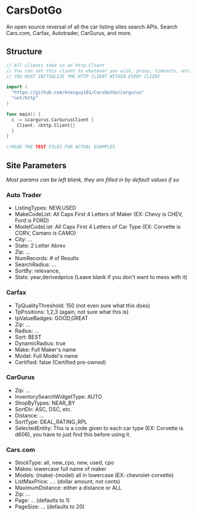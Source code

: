 # CarsDotGo
An open source reversal of all the car listing sites search APIs. Search Cars.com, Carfax, Autotrader, CarGurus, and more.

## Structure
```go
// All clients take in an http.Client
// You can set this client to whatever you wish, proxy, timeouts, etc.
// YOU MUST INITIALIZE THE HTTP CLIENT WITHIN EVERY CLIENT

import (
  "https://github.com/knexguy101/CarsDotGo/cargurus"
  "net/http"
)

func main() {
  c := &cargurus.CarGurusClient {
    Client: &http.Client{}
  }
}

//READ THE TEST FILES FOR ACTUAL EXAMPLES
```

## Site Parameters
_Most params can be left blank, they are filled in by default values if so_
### Auto Trader
- ListingTypes: NEW,USED
- MakeCodeList: All Caps First 4 Letters of Maker (EX: Chevy is CHEV, Ford is FORD)
- ModelCodeList: All Caps First 4 Letters of Car Type (EX: Corvette is CORV, Camaro is CAMO)
- City: ...
- State: 2 Letter Abrev
- Zip: ...
- NumRecords: # of Results
- SearchRadius: ...
- SortBy: relevance,
- Stats: year,derivedprice (Leave blank if you don't want to mess with it)

### Carfax
- TpQualityThreshold: 150 (not even sure what this does)
- TpPositions: 1,2,3 (again, not sure what this is)
- tpValueBadges: GOOD,GREAT
- Zip: ...
- Radius: ...
- Sort: BEST
- DynamicRadius: true
- Make: Full Maker's name
- Model: Full Model's name
- Certified: false (Certified pre-owned)

### CarGurus
- Zip: ...
- InventorySearchWidgetType: AUTO
- ShopByTypes: NEAR_BY
- SortDir: ASC, DSC, etc.
- Distance: ...
- SortType: DEAL_RATING_RPL
- SelectedEntity: This is a code given to each car type (EX: Corvette is d606), you have to just find this before using it.

### Cars.com
- StockType: all, new_cpo, new, used, cpo
- Makes: lowercase full name of maker
- Models: (make)-(model) all in lowercase (EX: chevrolet-corvette)
- ListMaxPrice: .... (dollar amount, not cents)
- MaximumDistance: either a distance or ALL
- Zip: ...
- Page: ... (defaults to 1)
- PageSize: ... (defaults to 20)
